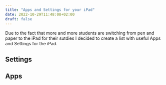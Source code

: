 ```yaml
---
title: "Apps and Settings for your iPad"
date: 2022-10-29T11:48:08+02:00
draft: false
---
```

Due to the fact that more and more students are switching from pen and paper to the iPad for their sutdies I decided to create a list with useful Apps and Settings for the iPad.

## Settings

## Apps
